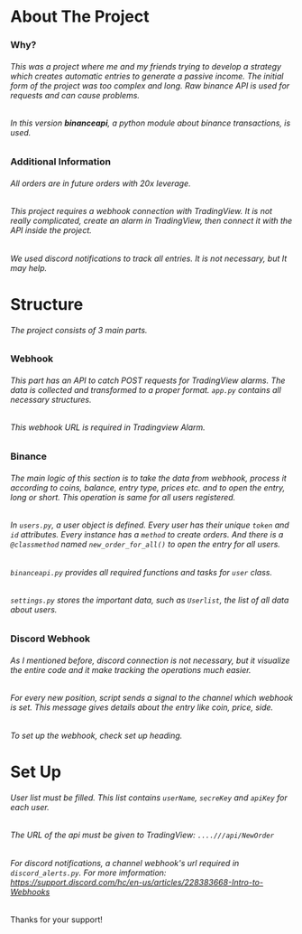 # About The Project

### Why?
###### This was a project where me and my friends trying to develop a strategy which creates automatic entries to generate a passive income. The initial form of the project was too complex and long. Raw binance API is used for requests and can cause problems.
###### In this version **binanceapi**, a python module about binance transactions, is used.

### Additional Information
###### All orders are in future orders with 20x leverage.
###### This project requires a webhook connection with *TradingView*. It is not really complicated, create an alarm in TradingView, then connect it with the API inside the project. 
###### We used discord notifications to track all entries. It is not necessary, but It may help. 



# Structure
###### The project consists of 3 main parts.

### Webhook
###### This part has an API to catch POST requests for TradingView alarms. The data is collected and transformed to a proper format. `app.py` contains all necessary structures.
###### This webhook URL is required in Tradingview Alarm.

### Binance 
###### The main logic of this section is to take the data from webhook, process it according to coins, balance, entry type, prices etc. and to open the entry, long or short. This operation is same for all users registered.
###### In `users.py`, a user object is defined. Every user has their unique `token` and `id` attributes. Every instance has a `method` to create orders. And there is a `@classmethod` named `new_order_for_all()` to open the entry for all users.
###### `binanceapi.py` provides all required functions and tasks for `user` class.
###### `settings.py` stores the important data, such as `Userlist`, the list of all data about users.

### Discord Webhook
###### As I mentioned before, discord connection is not necessary, but it visualize the entire code and it make tracking the operations much easier.
###### For every new position, script sends a signal to the channel which webhook is set. This message gives details about the entry like coin, price, side.
###### To set up the webhook, check set up heading.


# Set Up
###### User list must be filled. This list contains `userName`, `secreKey` and `apiKey` for each user.
###### The URL of the api must be given to TradingView: `....///api/NewOrder`
###### For discord notifications, a channel webhook's url required in `discord_alerts.py`. For more imformation: https://support.discord.com/hc/en-us/articles/228383668-Intro-to-Webhooks

Thanks for your support!


